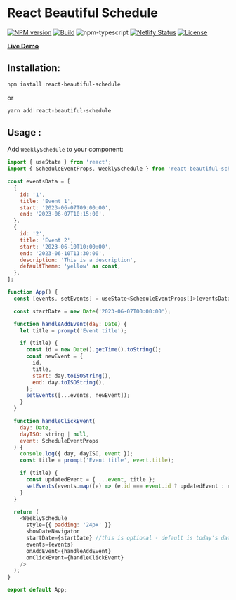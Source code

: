 # React Beautiful Schedule

[![NPM version][npm-image]][npm-url]
[![Build][github-build]][github-build-url]
![npm-typescript]
[![Netlify Status][netlify]][netlify-url]
[![License][github-license]][github-license-url]

[**Live Demo**](https://react-beautiful-schedule-demo.netlify.app)

## Installation:

```bash
npm install react-beautiful-schedule
```

or

```bash
yarn add react-beautiful-schedule
```

## Usage :

Add `WeeklySchedule` to your component:

```js
import { useState } from 'react';
import { ScheduleEventProps, WeeklySchedule } from 'react-beautiful-schedule';

const eventsData = [
  {
    id: '1',
    title: 'Event 1',
    start: '2023-06-07T09:00:00',
    end: '2023-06-07T10:15:00',
  },
  {
    id: '2',
    title: 'Event 2',
    start: '2023-06-10T10:00:00',
    end: '2023-06-10T11:30:00',
    description: 'This is a description',
    defaultTheme: 'yellow' as const,
  },
];

function App() {
  const [events, setEvents] = useState<ScheduleEventProps[]>(eventsData);

  const startDate = new Date('2023-06-07T00:00:00');

  function handleAddEvent(day: Date) {
    let title = prompt('Event title');

    if (title) {
      const id = new Date().getTime().toString();
      const newEvent = {
        id,
        title,
        start: day.toISOString(),
        end: day.toISOString(),
      };
      setEvents([...events, newEvent]);
    }
  }

  function handleClickEvent(
    day: Date,
    dayISO: string | null,
    event: ScheduleEventProps
  ) {
    console.log({ day, dayISO, event });
    const title = prompt('Event title', event.title);

    if (title) {
      const updatedEvent = { ...event, title };
      setEvents(events.map((e) => (e.id === event.id ? updatedEvent : e)));
    }
  }

  return (
    <WeeklySchedule
      style={{ padding: '24px' }}
      showDateNavigator
      startDate={startDate} //this is optional - default is today's date
      events={events}
      onAddEvent={handleAddEvent}
      onClickEvent={handleClickEvent}
    />
  );
}

export default App;
```

[npm-url]: https://www.npmjs.com/react-beautiful-schedule
[npm-image]: https://img.shields.io/npm/v/react-beautiful-schedule
[github-license]: https://img.shields.io/badge/license-MIT-green
[github-license-url]: https://github.com/ahmedalatawi/react-beautiful-schedule/blob/main/LICENSE
[github-build]: https://github.com/ahmedalatawi/react-beautiful-schedule/actions/workflows/main.yml/badge.svg
[github-build-url]: https://github.com/ahmedalatawi/react-beautiful-schedule/actions/workflows/main.yml
[npm-typescript]: https://img.shields.io/npm/types/react-beautiful-schedule
[netlify]: https://api.netlify.com/api/v1/badges/4051b791-71f6-4c5b-9fb6-1d5db749cef8/deploy-status
[netlify-url]: https://app.netlify.com/sites/react-beautiful-schedule/deploys
